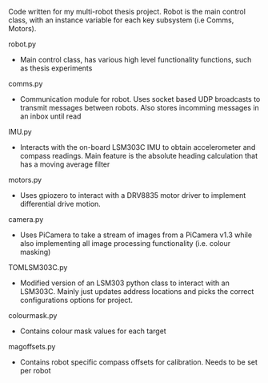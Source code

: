 Code written for my multi-robot thesis project. Robot is the main control class, with an instance variable for each key subsystem (i.e Comms, Motors).

robot.py
  - Main control class, has various high level functionality functions, such as thesis experiments
  
comms.py
  - Communication module for robot. Uses socket based UDP broadcasts to transmit messages between robots. Also stores incomming messages in an inbox until read
  
IMU.py
  - Interacts with the on-board LSM303C IMU to obtain accelerometer and compass readings. Main feature is the absolute heading calculation that has a moving average filter
  
motors.py
  - Uses gpiozero to interact with a DRV8835 motor driver to implement differential drive motion.

camera.py
  - Uses PiCamera to take a stream of images from a PiCamera v1.3 while also implementing all image processing functionality (i.e. colour masking)
  
TOMLSM303C.py
  - Modified version of an LSM303 python class to interact with an LSM303C. Mainly just updates address locations and picks the correct configurations options for project.
  
colourmask.py
  - Contains colour mask values for each target
  
magoffsets.py
  - Contains robot specific compass offsets for calibration. Needs to be set per robot
